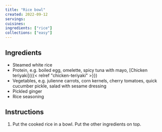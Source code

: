 ```yaml
---
title: "Rice bowl"
created: 2022-09-12
servings:
cuisines:
ingredients: ["rice"]
collections: ["easy"]
---
```


## Ingredients

- Steamed white rice
- Protein, e.g. boiled egg, omelette, spicy tuna with mayo, [Chicken teriyaki]({{< relref "chicken-teriyaki" >}})
- Vegetables, e.g. julienne carrots, corn kernels, cherry tomatoes, quick cucumber pickle, salad with sesame dressing
- Pickled ginger
- Rice seasoning

## Instructions

1. Put the cooked rice in a bowl. Put the other ingredients on top.
